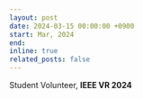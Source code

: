 ```yaml
---
layout: post
date: 2024-03-15 00:00:00 +0900
start: Mar, 2024
end: 
inline: true
related_posts: false
---
```


Student Volunteer, <b>IEEE VR 2024</b>